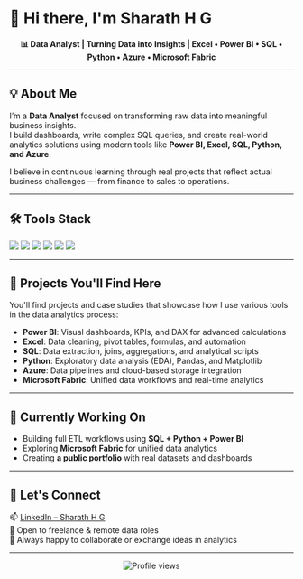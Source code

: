 # 👋 Hi there, I'm **Sharath H G**

<p align="center">
  <strong>📊 Data Analyst | Turning Data into Insights | Excel • Power BI • SQL • Python • Azure • Microsoft Fabric</strong>
</p>

---

## 💡 About Me

I’m a **Data Analyst** focused on transforming raw data into meaningful business insights.  
I build dashboards, write complex SQL queries, and create real-world analytics solutions using modern tools like **Power BI, Excel, SQL, Python, and Azure**.

I believe in continuous learning through real projects that reflect actual business challenges — from finance to sales to operations.

---

## 🛠️ Tools Stack

<p align="left">
  <img src="https://img.shields.io/badge/Excel-217346?style=for-the-badge&logo=microsoft-excel&logoColor=white" />
  <img src="https://img.shields.io/badge/Power%20BI-F2C811?style=for-the-badge&logo=powerbi&logoColor=000" />
  <img src="https://img.shields.io/badge/SQL-4479A1?style=for-the-badge&logo=postgresql&logoColor=fff" />
  <img src="https://img.shields.io/badge/Python-3776AB?style=for-the-badge&logo=python&logoColor=white" />
  <img src="https://img.shields.io/badge/Azure-0078D4?style=for-the-badge&logo=microsoft-azure&logoColor=white" />
  <img src="https://img.shields.io/badge/Microsoft%20Fabric-000000?style=for-the-badge&logo=powerbi&logoColor=white" />
</p>

---

## 📁 Projects You'll Find Here

You'll find projects and case studies that showcase how I use various tools in the data analytics process:

- **Power BI**: Visual dashboards, KPIs, and DAX for advanced calculations  
- **Excel**: Data cleaning, pivot tables, formulas, and automation  
- **SQL**: Data extraction, joins, aggregations, and analytical scripts  
- **Python**: Exploratory data analysis (EDA), Pandas, and Matplotlib  
- **Azure**: Data pipelines and cloud-based storage integration  
- **Microsoft Fabric**: Unified data workflows and real-time analytics

---

## 🌱 Currently Working On

- Building full ETL workflows using **SQL + Python + Power BI**  
- Exploring **Microsoft Fabric** for unified data analytics  
- Creating **a public portfolio** with real datasets and dashboards

---

## 🤝 Let's Connect

📫 [LinkedIn – Sharath H G](https://www.linkedin.com/in/sharath10)  
📌 Open to freelance & remote data roles  
💬 Always happy to collaborate or exchange ideas in analytics

---

<p align="center">
  <img src="https://komarev.com/ghpvc/?username=SharathHG&style=flat-square&color=blue" alt="Profile views" />
</p>
